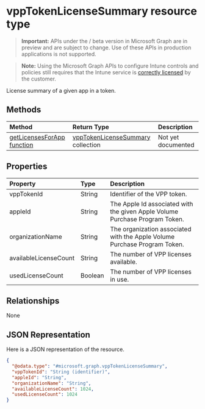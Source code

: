 ﻿# vppTokenLicenseSummary resource type

> **Important:** APIs under the / beta version in Microsoft Graph are in preview and are subject to change. Use of these APIs in production applications is not supported.

> **Note:** Using the Microsoft Graph APIs to configure Intune controls and policies still requires that the Intune service is [correctly licensed](https://go.microsoft.com/fwlink/?linkid=839381) by the customer.

License summary of a given app in a token.
## Methods
|Method|Return Type|Description|
|:---|:---|:---|
|[getLicensesForApp function](../api/intune_onboarding_vpptoken_getlicensesforapp.md)|[vppTokenLicenseSummary](../resources/intune_onboarding_vpptokenlicensesummary.md) collection|Not yet documented|

## Properties
|Property|Type|Description|
|:---|:---|:---|
|vppTokenId|String|Identifier of the VPP token.|
|appleId|String|The Apple Id associated with the given Apple Volume Purchase Program Token.|
|organizationName|String|The organization associated with the Apple Volume Purchase Program Token.|
|availableLicenseCount|String|The number of VPP licenses available.|
|usedLicenseCount|Boolean|The number of VPP licenses in use.|

## Relationships
None
## JSON Representation
Here is a JSON representation of the resource.
<!-- {
  "blockType": "resource",
  "keyProperty": "vppTokenId",
  "@odata.type": "microsoft.graph.vppToken"
}
-->
``` json
{
  "@odata.type": "#microsoft.graph.vppTokenLicenseSummary",
  "vppTokenId": "String (identifier)",
  "appleId": "String",
  "organizationName": "String",
  "availableLicenseCount": 1024,
  "usedLicenseCount": 1024
}
```






